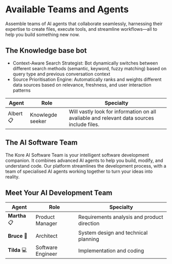 # Available Teams and Agents

Assemble teams of AI agents that collaborate seamlessly, harnessing their expertise to create files, execute tools, and streamline workflows—all to help you build something new now.

## The Knowledge base bot

- Context-Aware Search Strategist: Bot dynamically switches between different search methods (semantic, keyword, fuzzy matching) based on query type and previous conversation context
- Source Prioritisation Engine: Automatically ranks and weights different data sources based on relevance, freshness, and user interaction patterns

| Agent | Role | Specialty |
| --- | --- | --- |
| Albert📋 | Knowlegde seeker | Will vastly look for information on all avaliable and relevant data sources include files. |

## The **AI Software Team**

The Kore AI Software Team is your intelligent software development companion. It combines advanced AI agents to help you build, modify, and understand code. Our platform streamlines the development process, with a team of specialised AI agents working together to turn your ideas into reality.

## Meet Your AI Development Team

| Agent | Role | Specialty |
| --- | --- | --- |
| **Martha** 📋 | Product Manager | Requirements analysis and product direction |
| **Bruce** 📐 | Architect | System design and technical planning |
| **Tilda** 💻 | Software Engineer | Implementation and coding |
